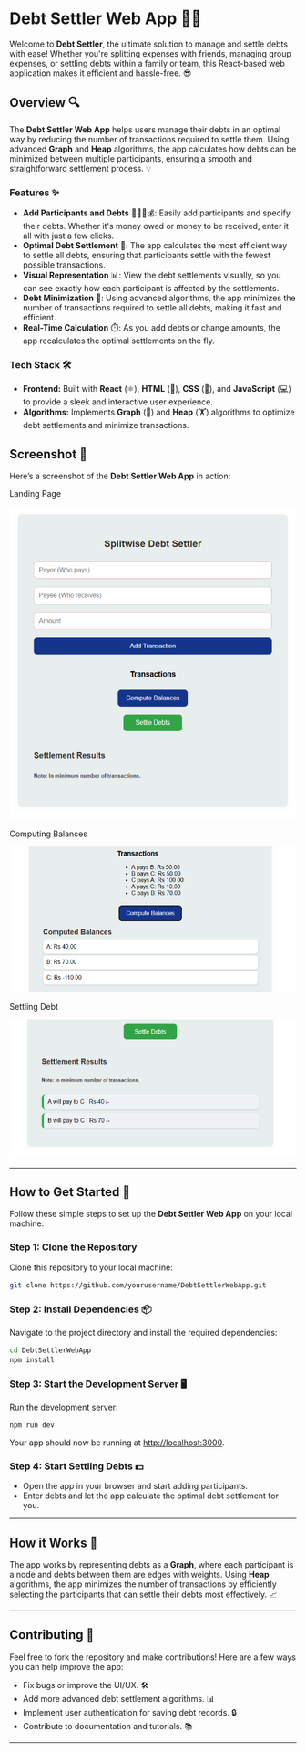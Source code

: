 # Debt Settler Web App 🏦💸

Welcome to **Debt Settler**, the ultimate solution to manage and settle debts with ease! Whether you're splitting expenses with friends, managing group expenses, or settling debts within a family or team, this React-based web application makes it efficient and hassle-free. 😎

## **Overview** 🔍
The **Debt Settler Web App** helps users manage their debts in an optimal way by reducing the number of transactions required to settle them. Using advanced **Graph** and **Heap** algorithms, the app calculates how debts can be minimized between multiple participants, ensuring a smooth and straightforward settlement process. 💡

### **Features** ✨
- **Add Participants and Debts** 🧑‍🤝‍🧑💰: Easily add participants and specify their debts. Whether it's money owed or money to be received, enter it all with just a few clicks.
- **Optimal Debt Settlement** 🔄: The app calculates the most efficient way to settle all debts, ensuring that participants settle with the fewest possible transactions.
- **Visual Representation** 📊: View the debt settlements visually, so you can see exactly how each participant is affected by the settlements.
- **Debt Minimization** 🚀: Using advanced algorithms, the app minimizes the number of transactions required to settle all debts, making it fast and efficient.
- **Real-Time Calculation** ⏱️: As you add debts or change amounts, the app recalculates the optimal settlements on the fly.

### **Tech Stack** 🛠️
- **Frontend:** Built with **React** (⚛️), **HTML** (📄), **CSS** (🎨), and **JavaScript** (💻) to provide a sleek and interactive user experience.
- **Algorithms:** Implements **Graph** (🔗) and **Heap** (🏋️) algorithms to optimize debt settlements and minimize transactions.


## **Screenshot** 📸
Here’s a screenshot of the **Debt Settler Web App** in action:

Landing Page

![Landing Page of Web App SS](src/1.png)

Computing Balances

![Computing Balances SS](src/2.png)

Settling Debt

![Settling Debts SS](src/3.png)

--------------------------------------------------------------------------------------------

## **How to Get Started** 🚀

Follow these simple steps to set up the **Debt Settler Web App** on your local machine:

### **Step 1: Clone the Repository** 
Clone this repository to your local machine:
```bash
git clone https://github.com/yourusername/DebtSettlerWebApp.git
```

### **Step 2: Install Dependencies** 📦
Navigate to the project directory and install the required dependencies:
```bash
cd DebtSettlerWebApp
npm install
```

### **Step 3: Start the Development Server** 🖥️
Run the development server:
```bash
npm run dev
```
Your app should now be running at [http://localhost:3000](http://localhost:3000).

### **Step 4: Start Settling Debts** 💵
- Open the app in your browser and start adding participants.
- Enter debts and let the app calculate the optimal debt settlement for you.

---

## **How it Works** 🧠

The app works by representing debts as a **Graph**, where each participant is a node and debts between them are edges with weights. Using **Heap** algorithms, the app minimizes the number of transactions by efficiently selecting the participants that can settle their debts most effectively. 📈

----------------------------------------------------------------------------------------

## **Contributing** 🤝

Feel free to fork the repository and make contributions! Here are a few ways you can help improve the app:
- Fix bugs or improve the UI/UX. 🛠️
- Add more advanced debt settlement algorithms. 📊
- Implement user authentication for saving debt records. 🔒
- Contribute to documentation and tutorials. 📚

----------------------------------------------------------------------------------------

